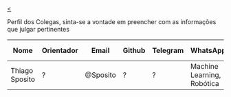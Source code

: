 [<](./README.md)

Perfil dos Colegas, sinta-se a vontade em preencher com as informações que julgar pertinentes

Nome | Orientador | Email | Github | Telegram | WhatsApp | Áreas de Interesse
---- | ---------- | ------ | ----- |--------- | -------- | ------------------
Thiago Sposito |? | @Sposito | ? | ? | Machine Learning, Robótica 
